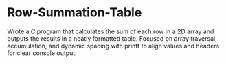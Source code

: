 # Row-Summation-Table
Wrote a C program that calculates the sum of each row in a 2D array and outputs the results in a neatly formatted table. Focused on array traversal, accumulation, and dynamic spacing with printf to align values and headers for clear console output.
